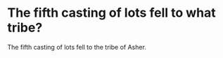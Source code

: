 # The fifth casting of lots fell to what tribe?

The fifth casting of lots fell to the tribe of Asher.
